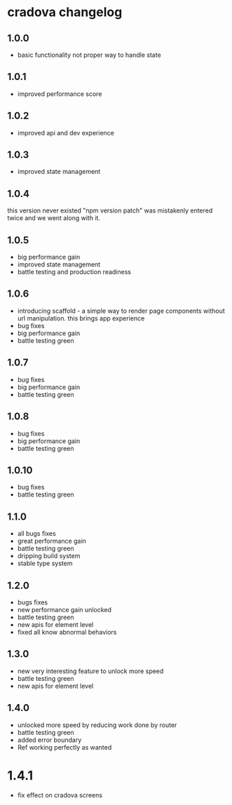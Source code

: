 # cradova changelog

## 1.0.0

- basic functionality not proper way to handle state

## 1.0.1

- improved performance score

## 1.0.2

- improved api and dev experience

## 1.0.3

- improved state management

## 1.0.4

this version never existed
"npm version patch" was mistakenly entered twice
and we went along with it.

## 1.0.5

- big performance gain
- improved state management
- battle testing and production readiness

## 1.0.6

- introducing scaffold - a simple way to render page components
  without url manipulation.
  this brings app experience
- bug fixes
- big performance gain
- battle testing green

## 1.0.7

- bug fixes
- big performance gain
- battle testing green

## 1.0.8

- bug fixes
- big performance gain
- battle testing green

## 1.0.10

- bug fixes
- battle testing green

## 1.1.0

- all bugs fixes
- great performance gain
- battle testing green
- dripping build system
- stable type system

## 1.2.0

- bugs fixes
- new performance gain unlocked
- battle testing green
- new apis for element level
- fixed all know abnormal behaviors

## 1.3.0

- new very interesting feature to unlock more speed
- battle testing green
- new apis for element level

## 1.4.0

- unlocked more speed by reducing work done by router
- battle testing green
- added error boundary
- Ref working perfectly as wanted

# 1.4.1

- fix effect on cradova screens
